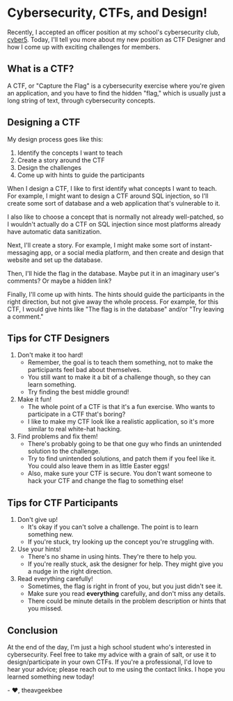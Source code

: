 # Cybersecurity, CTFs, and Design!
Recently, I accepted an officer position at my school's cybersecurity club, [cyber5](https://cyber5.club).
Today, I'll tell you more about my new position as CTF Designer and how I come up with exciting challenges for members.

## What is a CTF?
A CTF, or "Capture the Flag" is a cybersecurity exercise where you're given an application, and you have to find the
hidden "flag," which is usually just a long string of text, through cybersecurity concepts.

## Designing a CTF
My design process goes like this:
1. Identify the concepts I want to teach
2. Create a story around the CTF
3. Design the challenges
4. Come up with hints to guide the participants

When I design a CTF, I like to first identify what concepts I want to teach. For example, I might want to design a CTF
around SQL injection, so I'll create some sort of database and a web application that's vulnerable to it.

I also like to choose a concept that is normally not already well-patched,
so I wouldn't actually do a CTF on SQL injection since
most platforms already have automatic data sanitization.

Next, I'll create a story. For example, I might make some sort of instant-messaging app, or a social media platform, and
then create and design that website and set up the database.

Then, I'll hide the flag in the database. Maybe put it in an imaginary user's comments? Or maybe a hidden link?

Finally, I'll come up with hints. The hints should guide the participants in the right direction, but not give away
the whole process. For example, for this CTF, I would give hints like "The flag is in the database" and/or
"Try leaving a comment."

## Tips for CTF Designers
1. Don't make it too hard!
   - Remember, the goal is to teach them something, not to make the participants feel bad about themselves.
   - You still want to make it a bit of a challenge though, so they can learn something.
   - Try finding the best middle ground!
2. Make it fun!
   - The whole point of a CTF is that it's a fun exercise. Who wants to participate in a CTF that's boring?
   - I like to make my CTF look like a realistic application, so it's more similar to real white-hat hacking.
3. Find problems and fix them!
   - There's probably going to be that one guy who finds an unintended solution to the challenge.
   - Try to find unintended solutions, and patch them if you feel like it. You could also leave them in as little Easter eggs!
   - Also, make sure your CTF is secure. You don't want someone to hack your CTF and change the flag to something else!

## Tips for CTF Participants
1. Don't give up!
   - It's okay if you can't solve a challenge. The point is to learn something new.
   - If you're stuck, try looking up the concept you're struggling with.
2. Use your hints!
   - There's no shame in using hints. They're there to help you.
   - If you're really stuck, ask the designer for help. They might give you a nudge in the right direction.
3. Read everything carefully!
   - Sometimes, the flag is right in front of you, but you just didn't see it.
   - Make sure you read **everything** carefully, and don't miss any details. 
   - There could be minute details in the problem description or hints that you missed.

## Conclusion
At the end of the day, I'm just a high school student who's interested in cybersecurity. Feel free to take my advice
with a grain of salt, or use it to design/participate in your own CTFs. If you're a professional, I'd love to hear
your advice; please reach out to me using the contact links. I hope you learned something new today!

\- ❤️, theavgeekbee